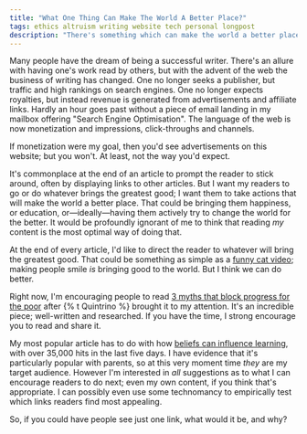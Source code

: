 ```yaml
---
title: "What One Thing Can Make The World A Better Place?"
tags: ethics altruism writing website tech personal longpost
description: "There's something which can make the world a better place. You already know what it is; but does everyone else?"
---
```


Many people have the dream of being a successful writer.  There's an allure
with having one's work read by others, but with the advent of the web the
business of writing has changed. One no longer seeks a publisher, but traffic
and high rankings on search engines. One no longer expects royalties, but
instead revenue is generated from advertisements and affiliate links. Hardly an
hour goes past without a piece of email landing in my mailbox offering "Search
Engine Optimisation".  The language of the web is now monetization and
impressions, click-throughs and channels.

If monetization were my goal, then you'd see advertisements on this website;
but you won't. At least, not the way you'd expect.

<!--more-->

It's commonplace at the end of an article to prompt the reader to stick around,
often by displaying links to other articles. But I want my readers to go or do
whatever brings the greatest good; I want them to take actions that will make
the world a better place. That could be bringing them happiness, or education,
or—ideally—having them actively try to change the world for the better. It
would be profoundly ignorant of me to think that reading *my* content is the
most optimal way of doing that.

At the end of every article, I'd like to direct the reader to whatever
will bring the greatest good. That could be something as simple as a
[funny cat video](https://www.youtube.com/watch?v=PKffm2uI4dk); making people
smile *is* bringing good to the world.  But I think we can do better.

Right now, I'm encouraging people to read
[3 myths that block progress for the poor](http://annualletter.gatesfoundation.org/) after
{% t Quintrino %} brought it to my attention. It's an incredible piece; well-written and
researched. If you have the time, I strong encourage you to read and share it.

My most popular article has to do with how
[beliefs can influence learning](/ethics/2014/01/25/how-to-screw-learning-with-one-simple-belief.html),
with over 35,000 hits in the last five days. I have evidence that it's
particularly popular with parents, so at this very moment time *they* are my
target audience. However I'm interested in *all* suggestions as to what I can
encourage readers to do next; even my own content, if you think that's
appropriate. I can possibly even use some technomancy to empirically test
which links readers find most appealing.

So, if you could have people see just one link, what would it be, and why?
